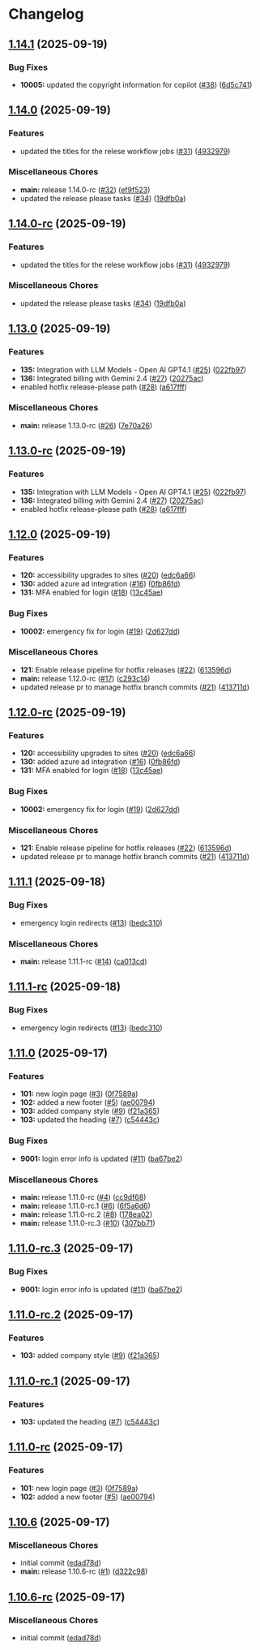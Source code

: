 # Changelog

## [1.14.1](https://github.com/joepaulk/release-please-demo-prerelease/compare/v1.14.0...v1.14.1) (2025-09-19)


### Bug Fixes

* **10005:** updated the copyright information for copilot ([#38](https://github.com/joepaulk/release-please-demo-prerelease/issues/38)) ([6d5c741](https://github.com/joepaulk/release-please-demo-prerelease/commit/6d5c74131e0b392e873d23278343ea06a450ad9c))

## [1.14.0](https://github.com/joepaulk/release-please-demo-prerelease/compare/v1.13.0...v1.14.0) (2025-09-19)


### Features

* updated the titles for the relese workflow jobs ([#31](https://github.com/joepaulk/release-please-demo-prerelease/issues/31)) ([4932979](https://github.com/joepaulk/release-please-demo-prerelease/commit/49329792fe564bc652ed2f5b7a0d8777b9ec7fa2))


### Miscellaneous Chores

* **main:** release 1.14.0-rc ([#32](https://github.com/joepaulk/release-please-demo-prerelease/issues/32)) ([ef9f523](https://github.com/joepaulk/release-please-demo-prerelease/commit/ef9f5230d51ab9efddf5ccfec6a0dbaeac6fee23))
* updated the release please tasks ([#34](https://github.com/joepaulk/release-please-demo-prerelease/issues/34)) ([19dfb0a](https://github.com/joepaulk/release-please-demo-prerelease/commit/19dfb0ada0bd824616237b1f79fb625aa28d921c))

## [1.14.0-rc](https://github.com/joepaulk/release-please-demo-prerelease/compare/v1.13.0...v1.14.0-rc) (2025-09-19)


### Features

* updated the titles for the relese workflow jobs ([#31](https://github.com/joepaulk/release-please-demo-prerelease/issues/31)) ([4932979](https://github.com/joepaulk/release-please-demo-prerelease/commit/49329792fe564bc652ed2f5b7a0d8777b9ec7fa2))


### Miscellaneous Chores

* updated the release please tasks ([#34](https://github.com/joepaulk/release-please-demo-prerelease/issues/34)) ([19dfb0a](https://github.com/joepaulk/release-please-demo-prerelease/commit/19dfb0ada0bd824616237b1f79fb625aa28d921c))

## [1.13.0](https://github.com/joepaulk/release-please-demo-prerelease/compare/v1.12.0...v1.13.0) (2025-09-19)


### Features

* **135:** Integration with LLM Models - Open AI GPT4.1 ([#25](https://github.com/joepaulk/release-please-demo-prerelease/issues/25)) ([022fb97](https://github.com/joepaulk/release-please-demo-prerelease/commit/022fb970bef1437924220262260a26961473075c))
* **136:** Integrated billing with Gemini 2.4 ([#27](https://github.com/joepaulk/release-please-demo-prerelease/issues/27)) ([20275ac](https://github.com/joepaulk/release-please-demo-prerelease/commit/20275ac0b2d6a98d81c8a87aa8b12773b860020e))
* enabled hotfix release-please path ([#28](https://github.com/joepaulk/release-please-demo-prerelease/issues/28)) ([a617fff](https://github.com/joepaulk/release-please-demo-prerelease/commit/a617fff908e901d3c76a77b30c9bcd305e251c98))


### Miscellaneous Chores

* **main:** release 1.13.0-rc ([#26](https://github.com/joepaulk/release-please-demo-prerelease/issues/26)) ([7e70a26](https://github.com/joepaulk/release-please-demo-prerelease/commit/7e70a265d762cfd93ca8058e5747db565aded102))

## [1.13.0-rc](https://github.com/joepaulk/release-please-demo-prerelease/compare/v1.12.0...v1.13.0-rc) (2025-09-19)


### Features

* **135:** Integration with LLM Models - Open AI GPT4.1 ([#25](https://github.com/joepaulk/release-please-demo-prerelease/issues/25)) ([022fb97](https://github.com/joepaulk/release-please-demo-prerelease/commit/022fb970bef1437924220262260a26961473075c))
* **136:** Integrated billing with Gemini 2.4 ([#27](https://github.com/joepaulk/release-please-demo-prerelease/issues/27)) ([20275ac](https://github.com/joepaulk/release-please-demo-prerelease/commit/20275ac0b2d6a98d81c8a87aa8b12773b860020e))
* enabled hotfix release-please path ([#28](https://github.com/joepaulk/release-please-demo-prerelease/issues/28)) ([a617fff](https://github.com/joepaulk/release-please-demo-prerelease/commit/a617fff908e901d3c76a77b30c9bcd305e251c98))

## [1.12.0](https://github.com/joepaulk/release-please-demo-prerelease/compare/v1.11.1...v1.12.0) (2025-09-19)


### Features

* **120:** accessibility upgrades to sites ([#20](https://github.com/joepaulk/release-please-demo-prerelease/issues/20)) ([edc6a66](https://github.com/joepaulk/release-please-demo-prerelease/commit/edc6a663b20d0241987bd93a4a93bf9ae3b4dd0a))
* **130:** added azure ad integration ([#16](https://github.com/joepaulk/release-please-demo-prerelease/issues/16)) ([0fb86fd](https://github.com/joepaulk/release-please-demo-prerelease/commit/0fb86fd3f12a725732383329277e44d049d67c94))
* **131:** MFA enabled for login ([#18](https://github.com/joepaulk/release-please-demo-prerelease/issues/18)) ([13c45ae](https://github.com/joepaulk/release-please-demo-prerelease/commit/13c45ae62b8c87275f8c45f7e34d114b34cbbb3c))


### Bug Fixes

* **10002:** emergency fix for login ([#19](https://github.com/joepaulk/release-please-demo-prerelease/issues/19)) ([2d627dd](https://github.com/joepaulk/release-please-demo-prerelease/commit/2d627dda1ca7dda7975cd4dee5762b72a91d6a92))


### Miscellaneous Chores

* **121:** Enable release pipeline for hotfix releases ([#22](https://github.com/joepaulk/release-please-demo-prerelease/issues/22)) ([613596d](https://github.com/joepaulk/release-please-demo-prerelease/commit/613596d304e2fa3664415a34cd704505bc9d4e01))
* **main:** release 1.12.0-rc ([#17](https://github.com/joepaulk/release-please-demo-prerelease/issues/17)) ([c293c14](https://github.com/joepaulk/release-please-demo-prerelease/commit/c293c14ddaa290dea92e4247f892e765f6dcb9f5))
* updated release pr to manage hotfix branch commits ([#21](https://github.com/joepaulk/release-please-demo-prerelease/issues/21)) ([413711d](https://github.com/joepaulk/release-please-demo-prerelease/commit/413711d0370ce5d182f5ea42a65dac6bb9ef0cc0))

## [1.12.0-rc](https://github.com/joepaulk/release-please-demo-prerelease/compare/v1.11.1...v1.12.0-rc) (2025-09-19)


### Features

* **120:** accessibility upgrades to sites ([#20](https://github.com/joepaulk/release-please-demo-prerelease/issues/20)) ([edc6a66](https://github.com/joepaulk/release-please-demo-prerelease/commit/edc6a663b20d0241987bd93a4a93bf9ae3b4dd0a))
* **130:** added azure ad integration ([#16](https://github.com/joepaulk/release-please-demo-prerelease/issues/16)) ([0fb86fd](https://github.com/joepaulk/release-please-demo-prerelease/commit/0fb86fd3f12a725732383329277e44d049d67c94))
* **131:** MFA enabled for login ([#18](https://github.com/joepaulk/release-please-demo-prerelease/issues/18)) ([13c45ae](https://github.com/joepaulk/release-please-demo-prerelease/commit/13c45ae62b8c87275f8c45f7e34d114b34cbbb3c))


### Bug Fixes

* **10002:** emergency fix for login ([#19](https://github.com/joepaulk/release-please-demo-prerelease/issues/19)) ([2d627dd](https://github.com/joepaulk/release-please-demo-prerelease/commit/2d627dda1ca7dda7975cd4dee5762b72a91d6a92))


### Miscellaneous Chores

* **121:** Enable release pipeline for hotfix releases ([#22](https://github.com/joepaulk/release-please-demo-prerelease/issues/22)) ([613596d](https://github.com/joepaulk/release-please-demo-prerelease/commit/613596d304e2fa3664415a34cd704505bc9d4e01))
* updated release pr to manage hotfix branch commits ([#21](https://github.com/joepaulk/release-please-demo-prerelease/issues/21)) ([413711d](https://github.com/joepaulk/release-please-demo-prerelease/commit/413711d0370ce5d182f5ea42a65dac6bb9ef0cc0))

## [1.11.1](https://github.com/joepaulk/release-please-demo-prerelease/compare/v1.11.0...v1.11.1) (2025-09-18)


### Bug Fixes

* emergency login redirects ([#13](https://github.com/joepaulk/release-please-demo-prerelease/issues/13)) ([bedc310](https://github.com/joepaulk/release-please-demo-prerelease/commit/bedc310bae355aa2951ac63a3176f3c6621b960e))


### Miscellaneous Chores

* **main:** release 1.11.1-rc ([#14](https://github.com/joepaulk/release-please-demo-prerelease/issues/14)) ([ca013cd](https://github.com/joepaulk/release-please-demo-prerelease/commit/ca013cd29c5a337f5f285ec1f8858e781701deaa))

## [1.11.1-rc](https://github.com/joepaulk/release-please-demo-prerelease/compare/v1.11.0...v1.11.1-rc) (2025-09-18)


### Bug Fixes

* emergency login redirects ([#13](https://github.com/joepaulk/release-please-demo-prerelease/issues/13)) ([bedc310](https://github.com/joepaulk/release-please-demo-prerelease/commit/bedc310bae355aa2951ac63a3176f3c6621b960e))

## [1.11.0](https://github.com/joepaulk/release-please-demo-prerelease/compare/v1.10.6...v1.11.0) (2025-09-17)


### Features

* **101:** new login page ([#3](https://github.com/joepaulk/release-please-demo-prerelease/issues/3)) ([0f7589a](https://github.com/joepaulk/release-please-demo-prerelease/commit/0f7589ab9a4870b07d3e6a472f293572db79445b))
* **102:** added a new footer ([#5](https://github.com/joepaulk/release-please-demo-prerelease/issues/5)) ([ae00794](https://github.com/joepaulk/release-please-demo-prerelease/commit/ae007942bec3bf3c580d61fbf3b97015b4efdc71))
* **103:** added company style ([#9](https://github.com/joepaulk/release-please-demo-prerelease/issues/9)) ([f21a365](https://github.com/joepaulk/release-please-demo-prerelease/commit/f21a36598c3140ddde6b6cfcdc6b3f62b0a046dd))
* **103:** updated the heading ([#7](https://github.com/joepaulk/release-please-demo-prerelease/issues/7)) ([c54443c](https://github.com/joepaulk/release-please-demo-prerelease/commit/c54443c484ad6d386c450032d85faeac5af4e2fc))


### Bug Fixes

* **9001:** login error info is updated ([#11](https://github.com/joepaulk/release-please-demo-prerelease/issues/11)) ([ba67be2](https://github.com/joepaulk/release-please-demo-prerelease/commit/ba67be2b2d78e1b5f9fc526306ed2412cde8fcb8))


### Miscellaneous Chores

* **main:** release 1.11.0-rc ([#4](https://github.com/joepaulk/release-please-demo-prerelease/issues/4)) ([cc9df68](https://github.com/joepaulk/release-please-demo-prerelease/commit/cc9df68fbb3ed7399768578c0f33f584a46ac774))
* **main:** release 1.11.0-rc.1 ([#6](https://github.com/joepaulk/release-please-demo-prerelease/issues/6)) ([6f5a6d6](https://github.com/joepaulk/release-please-demo-prerelease/commit/6f5a6d60c33d2ee62d66851253132b60cee25662))
* **main:** release 1.11.0-rc.2 ([#8](https://github.com/joepaulk/release-please-demo-prerelease/issues/8)) ([178ea02](https://github.com/joepaulk/release-please-demo-prerelease/commit/178ea02d7fbf5df5de779a9631153dcf2c7b5e03))
* **main:** release 1.11.0-rc.3 ([#10](https://github.com/joepaulk/release-please-demo-prerelease/issues/10)) ([307bb71](https://github.com/joepaulk/release-please-demo-prerelease/commit/307bb7116f6f68064e5194da92daab584f0740b1))

## [1.11.0-rc.3](https://github.com/joepaulk/release-please-demo-prerelease/compare/v1.11.0-rc.2...v1.11.0-rc.3) (2025-09-17)


### Bug Fixes

* **9001:** login error info is updated ([#11](https://github.com/joepaulk/release-please-demo-prerelease/issues/11)) ([ba67be2](https://github.com/joepaulk/release-please-demo-prerelease/commit/ba67be2b2d78e1b5f9fc526306ed2412cde8fcb8))

## [1.11.0-rc.2](https://github.com/joepaulk/release-please-demo-prerelease/compare/v1.11.0-rc.1...v1.11.0-rc.2) (2025-09-17)


### Features

* **103:** added company style ([#9](https://github.com/joepaulk/release-please-demo-prerelease/issues/9)) ([f21a365](https://github.com/joepaulk/release-please-demo-prerelease/commit/f21a36598c3140ddde6b6cfcdc6b3f62b0a046dd))

## [1.11.0-rc.1](https://github.com/joepaulk/release-please-demo-prerelease/compare/v1.11.0-rc...v1.11.0-rc.1) (2025-09-17)


### Features

* **103:** updated the heading ([#7](https://github.com/joepaulk/release-please-demo-prerelease/issues/7)) ([c54443c](https://github.com/joepaulk/release-please-demo-prerelease/commit/c54443c484ad6d386c450032d85faeac5af4e2fc))

## [1.11.0-rc](https://github.com/joepaulk/release-please-demo-prerelease/compare/v1.10.6...v1.11.0-rc) (2025-09-17)


### Features

* **101:** new login page ([#3](https://github.com/joepaulk/release-please-demo-prerelease/issues/3)) ([0f7589a](https://github.com/joepaulk/release-please-demo-prerelease/commit/0f7589ab9a4870b07d3e6a472f293572db79445b))
* **102:** added a new footer ([#5](https://github.com/joepaulk/release-please-demo-prerelease/issues/5)) ([ae00794](https://github.com/joepaulk/release-please-demo-prerelease/commit/ae007942bec3bf3c580d61fbf3b97015b4efdc71))

## [1.10.6](https://github.com/joepaulk/release-please-demo-prerelease/compare/v1.10.5...v1.10.6) (2025-09-17)


### Miscellaneous Chores

* initial commit ([edad78d](https://github.com/joepaulk/release-please-demo-prerelease/commit/edad78da57a8568f274e779d9854d1f4c9413a5c))
* **main:** release 1.10.6-rc ([#1](https://github.com/joepaulk/release-please-demo-prerelease/issues/1)) ([d322c98](https://github.com/joepaulk/release-please-demo-prerelease/commit/d322c9890ced99418104a6479c93a66666f663f5))

## [1.10.6-rc](https://github.com/joepaulk/release-please-demo-prerelease/compare/v1.10.5...v1.10.6-rc) (2025-09-17)


### Miscellaneous Chores

* initial commit ([edad78d](https://github.com/joepaulk/release-please-demo-prerelease/commit/edad78da57a8568f274e779d9854d1f4c9413a5c))
